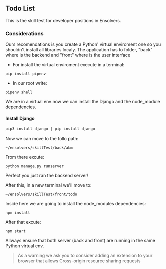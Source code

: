 ## Todo List

This is the skill test for developer positions in Ensolvers.

### Considerations

Ours recomendations is you create a Python' virtual enviroment one so you shouldn't install all libraries localy. The application has to folder, "back" where is the backend and "front" where is the user interface

- For install the virtual enviroment execute in a terminal:

```
pip install pipenv
```

- In our root write:

```
pipenv shell
```

We are in a virtual env now we can install the Django and the node_module dependencies.

#### Install Django

```
pip3 install django | pip install django
```

Now we can move to the follo path:

```
~/ensolvers/skillTest/back/abm

```

From there excute:

```
python manage.py runserver
```

Perfect you just ran the backend server!

After this, in a new terminal we'll move to:

```
~/ensolvers/skillTest/front/todo
```

Inside here we are going to install the node_modules dependencies:

```
npm install
```

After that excute:

```
npm start
```

Allways ensure that both server (back and front) are running in the same Python virtual env.

> As a warning we ask you to consider adding an extension to your browser that allows Cross-origin resource sharing requests
